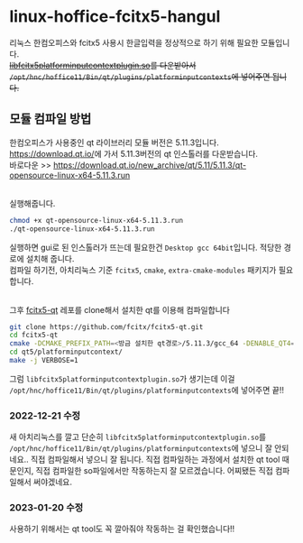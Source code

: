 # linux-hoffice-fcitx5-hangul
리눅스 한컴오피스와 fcitx5 사용시 한글입력을 정상적으로 하기 위해 필요한 모듈입니다.<br>
~~[libfcitx5platforminputcontextplugin.so](https://github.com/HanWool-Jeong/linux-hoffice-fcitx5-hangul/blob/main/libfcitx5platforminputcontextplugin.so)를 다운받아서 `/opt/hnc/hoffice11/Bin/qt/plugins/platforminputcontexts`에 넣어주면 됩니다.~~
<br>

## 모듈 컴파일 방법
한컴오피스가 사용중인 qt 라이브러리 모듈 버전은 5.11.3입니다.<br>
<https://download.qt.io/>에 가서 5.11.3버전의 qt 인스톨러를 다운받습니다.<br>
바로다운 >> <https://download.qt.io/new_archive/qt/5.11/5.11.3/qt-opensource-linux-x64-5.11.3.run><br>
<br>

실행해줍니다.

```bash
chmod +x qt-opensource-linux-x64-5.11.3.run
./qt-opensource-linux-x64-5.11.3.run
```

실행하면 gui로 된 인스톨러가 뜨는데 필요한건 `Desktop gcc 64bit`입니다. 적당한 경로에 설치해 줍니다.<br>
컴파일 하기전, 아치리눅스 기준 `fcitx5`, `cmake`, `extra-cmake-modules` 패키지가 필요합니다.<br>
<br>

그후 [fcitx5-qt](https://github.com/fcitx/fcitx5-qt) 레포를 clone해서 설치한 qt를 이용해 컴파일합니다

```bash
git clone https://github.com/fcitx/fcitx5-qt.git
cd fcitx5-qt
cmake -DCMAKE_PREFIX_PATH=<방금 설치한 qt경로>/5.11.3/gcc_64 -DENABLE_QT4=0 .
cd qt5/platforminputcontext/
make -j VERBOSE=1
```
그럼 `libfcitx5platforminputcontextplugin.so`가 생기는데 이걸 `/opt/hnc/hoffice11/Bin/qt/plugins/platforminputcontexts`에 넣어주면 끝!!

### 2022-12-21 수정
새 아치리눅스를 깔고 단순히 `libfcitx5platforminputcontextplugin.so`를 `/opt/hnc/hoffice11/Bin/qt/plugins/platforminputcontexts`에 넣으니 잘 안되네요.. 직접 컴파일해서 넣으니 잘 됩니다. 직접 컴파일하는 과정에서 설치한 qt tool 때문인지, 직접 컴파일한 so파일에서만 작동하는지 잘 모르겠습니다. 어찌됐든 직접 컴파일해서 써야겠네요.

### 2023-01-20 수정
사용하기 위해서는 qt tool도 꼭 깔아줘야 작동하는 걸 확인했습니다!!
